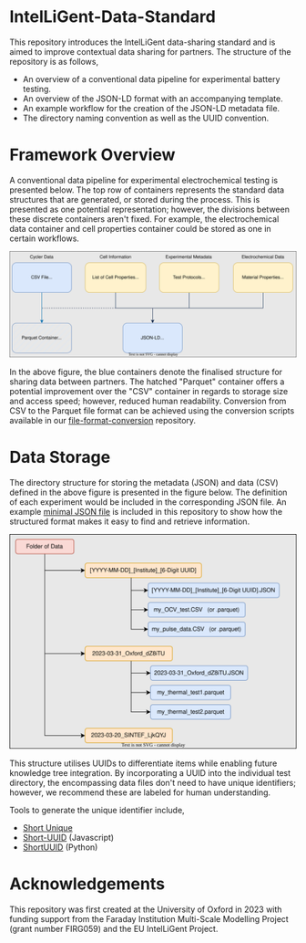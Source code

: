 # IntelLiGent-Data-Standard

This repository introduces the IntelLiGent data-sharing standard and is aimed to improve contextual data sharing for partners. The structure of the repository is as follows,

- An overview of a conventional data pipeline for experimental battery testing.
- An overview of the JSON-LD format with an accompanying template.
- An example workflow for the creation of the JSON-LD metadata file.
- The directory naming convention as well as the UUID convention.

# Framework Overview

A conventional data pipeline for experimental electrochemical testing is presented below. The top row of containers represents the standard data structures that are generated, or stored during the process. This is presented as one potential representation; however, the divisions between these discrete containers aren't fixed. For example, the electrochemical data container and cell properties container could be stored as one in certain workflows. 

![Alt text](./assets/Data_Structure.svg)

In the above figure, the blue containers denote the finalised structure for sharing data between partners. The hatched "Parquet" container offers a potential improvement over the "CSV" container in regards to storage size and access speed; however, reduced human readability. Conversion from CSV to the Parquet file format can be achieved using the conversion scripts available in our [file-format-conversion](https://github.com/Battery-Intelligence-Lab/file-format-conversion) repository.

# Data Storage

The directory structure for storing the metadata (JSON) and data (CSV) defined in the above figure is presented in the figure below. The definition of each experiment would be included in the corresponding JSON file. An example [minimal JSON file](https://github.com/Battery-Intelligence-Lab/IntelLiGent-Data-Standard/blob/main/example/2023-04-10_Oxford_drF73t.json) is included in this repository to show how the structured format makes it easy to find and retrieve information.

![Alt text](./assets/Directory.svg)

This structure utilises UUIDs to differentiate items while enabling future knowledge tree integration. By incorporating a UUID into the individual test directory, the encompassing data files don't need to have unique identifiers; however, we recommend these are labeled for human understanding.

Tools to generate the unique identifier include,
- [Short Unique](https://shortunique.id/)
- [Short-UUID](https://www.npmjs.com/package/short-uuid) (Javascript)
- [ShortUUID](https://pypi.org/project/shortuuid/) (Python)

# Acknowledgements

This repository was first created at the University of Oxford in 2023 with funding support from the Faraday Institution Multi-Scale Modelling Project (grant number FIRG059) and the EU IntelLiGent Project.


